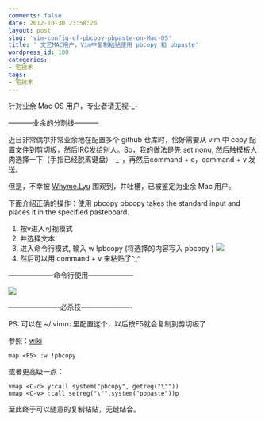 ```yaml
---
comments: false
date: 2012-10-30 23:58:26
layout: post
slug: 'vim-config-of-pbcopy-pbpaste-on-Mac-OS'
title: ' 文艺MAC用户，Vim中复制粘贴使用 pbcopy 和 pbpaste'
wordpress_id: 108
categories:
- 宅技术
tags:
- 宅技术
---
```


针对业余 Mac OS 用户，专业者请无视-_-

———–业余的分割线———–

近日非常偶尔非常业余地在配置多个 github 仓库时，恰好需要从 vim 中 copy 配置文件到剪切板，然后IRC发给别人。So，我的做法是先:set nonu, 然后触摸板人肉选择一下（手指已经脱离键盘）-_-，再然后command + c，command + v 发送。

但是，不幸被 [Whyme.Lyu](http://www.douban.com/people/whymelyu/) 围观到，并吐槽，已被鉴定为业余 Mac 用户。

下面介绍正确的操作：使用 pbcopy
pbcopy takes the standard input and places it in the specified pasteboard.

1. 按v进入可视模式
2. 并选择文本
3. 进入命令行模式, 输入 w !pbcopy (将选择的内容写入 pbcopy )
![](http://ofshellohicy.info/upload/pbcopy.png)
4. 然后可以用 command + v 来粘贴了^_^

——————–命令行使用——————–

![](http://ofshellohicy.info/upload/pbcopy-pbpaste.png)

———————-必杀技———————-

PS: 可以在 ~/.vimrc 里配置这个，以后按F5就会复制到剪切板了

参照：[wiki](http://vim.wikia.com/wiki/In_line_copy_and_paste_to_system_clipboard)
    
    map <F5> :w !pbcopy

或者更高级一点：

    vmap <C-c> y:call system("pbcopy", getreg("\""))
    nmap <C-v> :call setreg("\"",system("pbpaste"))p

至此终于可以随意的复制粘贴，无缝结合。





